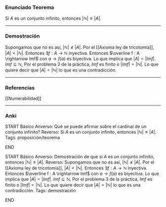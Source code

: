 ### Enunciado Teorema

Si $A$ es un conjunto infinito, entonces $|\mathbb N| \le |A|$.

---
### Demostración

Supongamos que no es así, $|\mathbb N| \not \le |A|$. Por el [[Axioma ley de tricotomía]], $|A| < |\mathbb N|$. Entonces $\exists f : A \rightarrow \mathbb N$ inyectiva.
Entonces $\overline f : A \rightarrow Imf$ con $a \rightarrow f(a)$ es biyectiva. Lo que implica que $|A| = |Imf|$. $Imf \subseteq \mathbb N$, Por el problema 3 de la práctica, $Imf$ es finito o $|Imf| = |\mathbb N|$. Lo que quiere decir que $|A| = |\mathbb N|$ lo que es una contradicción.

---
### Referencias

[[Numerabilidad]]

---
### Anki

START
Básico
Anverso: Qué se puede afirmar sobre el cardinal de un conjunto infinito?
Reverso: Si $A$ es un conjunto infinito, entonces $|\mathbb N| \le |A|$.
Tags: proposición/teorema
<!--ID: 1705822944829-->
END

START
Básico
Anverso: Demostración de que si $A$ es un conjunto infinito, entonces $|\mathbb N| \le |A|$.
Reverso: Supongamos que no es así, $|\mathbb N| \not \le |A|$. Por el [[Axioma ley de tricotomía]], $|A| < |\mathbb N|$. Entonces $\exists f : A \rightarrow \mathbb N$ inyectiva.
Entonces $\overline f : A \rightarrow Imf$ con $a \rightarrow f(a)$ es biyectiva. Lo que implica que $|A| = |Imf|$. $Imf \subseteq \mathbb N$, Por el problema 3 de la práctica, $Imf$ es finito o $|Imf| = |\mathbb N|$. Lo que quiere decir que $|A| = |\mathbb N|$ lo que es una contradicción.
Tags: demostración
<!--ID: 1705822944832-->
END